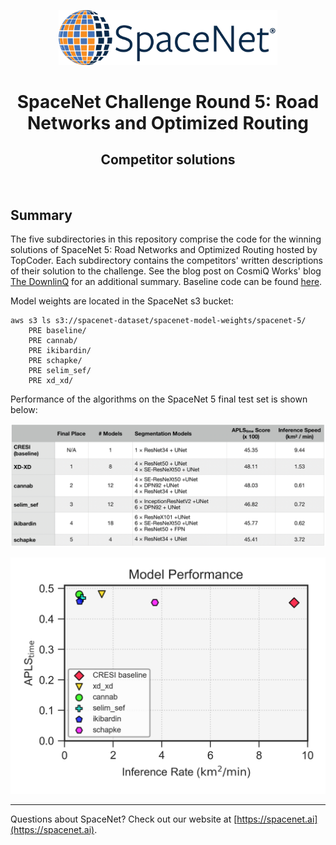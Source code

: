 <p align="center">
<a href="https://spacenet.ai"><img src="_data/sn_logo.png" width="350" alt="SpaceNet LLC"></a>
</p>
<h1 align="center">SpaceNet Challenge Round 5: Road Networks and Optimized Routing</h1>
<h2 align="center">Competitor solutions</h2>
<br>

## Summary

The five subdirectories in this repository comprise the code for the winning solutions of SpaceNet 5: Road Networks and Optimized Routing hosted by TopCoder. Each subdirectory contains the competitors' written descriptions of their solution to the challenge. See the blog post on CosmiQ Works' blog [The DownlinQ](https://medium.com/p/fd02e00b826c) for an additional summary.  Baseline code can be found [here](https://github.com/CosmiQ/cresi).

Model weights are located in the SpaceNet s3 bucket:

```
aws s3 ls s3://spacenet-dataset/spacenet-model-weights/spacenet-5/
    PRE baseline/
    PRE cannab/
    PRE ikibardin/
    PRE schapke/
    PRE selim_sef/
    PRE xd_xd/
```

Performance of the algorithms on the SpaceNet 5 final test set is shown below:

![alt text](_data/sn5_table.png)

![alt text](_data/apls_rate_plot.png)

---------

Questions about SpaceNet? Check out our website at [https://spacenet.ai](https://spacenet.ai).
